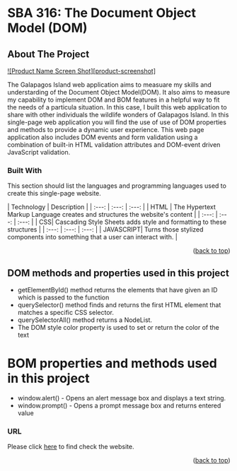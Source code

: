# SBA 316: The Document Object Model (DOM)

## About The Project

[![Product Name Screen Shot][product-screenshot]]()

The Galapagos Island web application aims to measuare my skills and understarding of the Document Object Model(DOM). It also aims to measure my capability to implement DOM and BOM features in a helpful way to fit the needs of a particula situation. In this case, I built this web application to share with other individuals the wildlife wonders of Galapagos Island. In this single-page web application you will find the use of use of DOM properties and methods to provide a dynamic user experience. This web page application also includes DOM events and form validation using a combination of built-in HTML validation attributes and DOM-event driven JavaScript validation.



### Built With

This section should list the languages and programming languages used to create this single-page website.

| Technology | Description   |
| :---:   | :---: | :---: |
| HTML | The Hypertext Markup Language creates and structures the website's content  |
| :---:   | :---: | :---: |
| CSS| Cascading Style Sheets adds style and formatting to these structures |
| :---:   | :---: | :---: |
| JAVASCRIPT| Turns those stylized components into something that a user can interact with. |

<p align="right">(<a href="#readme-top">back to top</a>)</p>


## DOM methods and properties used in this project
 
- getElementById() method returns the elements that have given an ID which is passed to the function
- querySelector() method finds and returns the first HTML element that matches a specific CSS selector.
- querySelectorAll() method returns a NodeList.
- The DOM style color property is used to set or return the color of the text

# BOM properties and methods used in this project
- window.alert() - Opens an alert message box and displays a text string.
- window.prompt() - Opens a prompt message box and returns entered value

### URL
Please click [here](
https://github.com/GabrielaGuayara/sbaProject ) to find check the website.
<p align="right">(<a href="#readme-top">back to top</a>)</p>
